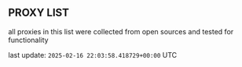## PROXY LIST

all proxies in this list were collected from open sources and tested for functionality

last update: `2025-02-16 22:03:58.418729+00:00` UTC